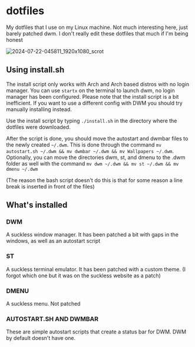 # dotfiles
My dotfiles that I use on my Linux machine. Not much interesting here, just barely patched dwm. I don't really edit these dotfiles that much if I'm being honest

![2024-07-22-045811_1920x1080_scrot](https://github.com/user-attachments/assets/89a3df9f-b1c6-4898-8c09-34299ac37670)

## Using install.sh
The install script only works with Arch and Arch based distros with no login manager. You can use `startx` on the terminal to launch dwm, no login manager has been configured.
Please note that the install script is a bit inefficient. If you want to use a different config with DWM you should try manually installing instead.

Use the install script by typing `./install.sh` in the directory where the dotfiles were downloaded.

After the script is done, you should move the autostart and dwmbar files to the newly created `~/.dwm`. This is done through the command `mv autostart.sh ~/.dwm && mv dwmbar ~/.dwm && mv Wallpapers ~/.dwm`.
Optionally, you can move the directories dwm, st, and dmenu to the .dwm folder as well with the command `mv dwm ~/.dwm && mv st ~/.dwm && mv dmenu ~/.dwm`

(The reason the bash script doesn't do this is that for some reason a line break is inserted in front of the files)

## What's installed

### DWM
A suckless window manager. It has been patched a bit with gaps in the windows, as well as an autostart script

### ST
A suckless terminal emulator. It has been patched with a custom theme. (I forgot which one but it was on the suckless website as a patch)

### DMENU
A suckless menu. Not patched

### AUTOSTART.SH AND DWMBAR
These are simple autostart scripts that create a status bar for DWM. DWM by default doesn't have one.
